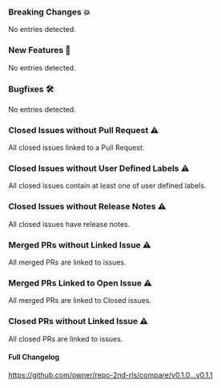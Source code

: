 ### Breaking Changes 💥
No entries detected.

### New Features 🎉
No entries detected.

### Bugfixes 🛠
No entries detected.

### Closed Issues without Pull Request ⚠️
All closed issues linked to a Pull Request.

### Closed Issues without User Defined Labels ⚠️
All closed issues contain at least one of user defined labels.

### Closed Issues without Release Notes ⚠️
All closed issues have release notes.

### Merged PRs without Linked Issue ⚠️
All merged PRs are linked to issues.

### Merged PRs Linked to Open Issue ⚠️
All merged PRs are linked to Closed issues.

### Closed PRs without Linked Issue ⚠️
All closed PRs are linked to issues.

#### Full Changelog
https://github.com/owner/repo-2nd-rls/compare/v0.1.0...v0.1.1